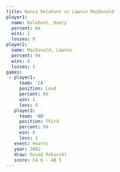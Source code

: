 ```yaml
---
title: Nancy Delahunt vs Lawnie MacDonald
player1:                 
  name: Delahunt, Nancy  
  percent: 86            
  wins: 1                
  losses: 0              
player2:                 
  name: MacDonald, Lawnie
  percent: 94            
  wins: 0                
  losses: 1              
games:
 - player1:        
     team: 'CA'    
     position: Lead
     percent: 86   
     win: 1        
     loss: 0       
   player2:         
     team: 'AB'     
     position: Third
     percent: 94    
     win: 0         
     loss: 1        
   event: Hearts       
   year: 2002          
   draw: Round Robin(6)
   score: CA 6 - AB 5  
---
```

